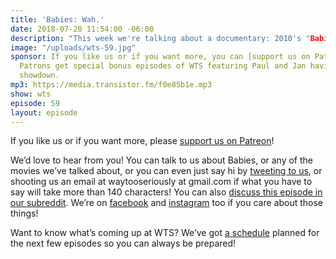 ```yaml
---
title: 'Babies: Wah.'
date: 2018-07-20 11:54:00 -06:00
description: "This week we're talking about a documentary: 2010's "Babies." We talk about truth in documentary film, misery tourism, and body positivity. We hope you enjoy!"
image: "/uploads/wts-59.jpg"
sponsor: If you like us or if you want more, you can [support us on Patreon](https://www.patreon.com/clockworkscast)!
  Patrons get special bonus episodes of WTS featuring Paul and Jan having a trivia
  showdown.
mp3: https://media.transistor.fm/f0e85b1e.mp3
show: wts
episode: 59
layout: episode
---
```


If you like us or if you want more, please [support us on Patreon](https://www.patreon.com/clockworkscast)!

We’d love to hear from you! You can talk to us about Babies, or any of the movies we’ve talked about, or you can even just say hi by [tweeting to us](http://www.twitter.com/wtscast), or shooting us an email at waytooseriously at gmail.com if what you have to say will take more than 140 characters! You can also [discuss this episode in our subreddit](https://www.reddit.com/r/Goodstuff_fm/). We’re on [facebook](http://facebook.com/clockworkscast) and [instagram](https://www.instagram.com/clockworkscast) too if you care about those things!

Want to know what’s coming up at WTS? We’ve got [a schedule](https://docs.google.com/document/d/1f6fvTgbzQOCUD_potL6mWClmSC3D2cOBgKz36OwSC68) planned for the next few episodes so you can always be prepared!
